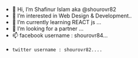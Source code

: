 - 👋 Hi, I’m Shafinur Islam aka @shourovr82
- 👀 I’m interested in Web Design & Development..
- 🌱 I’m currently learning REACT js ...
- 💞️ I’m looking for a partner ...
- 📫 facebook username : shourovr84...
-     twitter username : shourovr82....

<!---
shourovr82/shourovr82 is a ✨ special ✨ repository because its `README.md` (this file) appears on your GitHub profile.
You can click the Preview link to take a look at your changes.
--->
